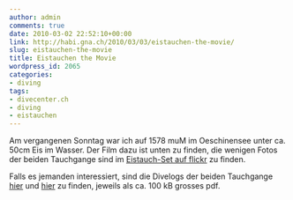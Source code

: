 ```yaml
---
author: admin
comments: true
date: 2010-03-02 22:52:10+00:00
link: http://habi.gna.ch/2010/03/03/eistauchen-the-movie/
slug: eistauchen-the-movie
title: Eistauchen the Movie
wordpress_id: 2065
categories:
- diving
tags:
- divecenter.ch
- diving
- eistauchen
---
```


Am vergangenen Sonntag war ich auf 1578 muM im Oeschinensee unter ca. 50cm Eis im Wasser. Der Film dazu ist unten zu finden, die wenigen Fotos der beiden Tauchgange sind im [Eistauch-Set auf flickr](http://www.flickr.com/photos/habi/sets/72157623528582378/) zu finden.

Falls es jemanden interessiert, sind die Divelogs der beiden Tauchgange [hier](http://habi.gna.ch/divelog/10.02.28.oeschinensee1.pdf) und [hier](http://habi.gna.ch/divelog/10.02.28.oeschinensee2.pdf) zu finden, jeweils als ca. 100 kB grosses pdf.
